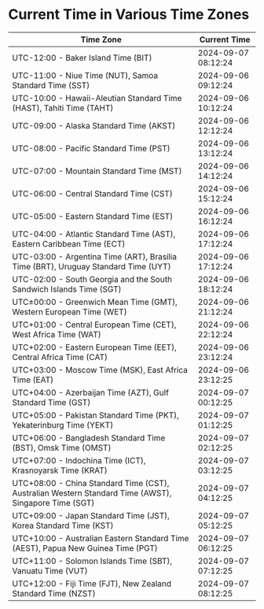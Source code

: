 # Current Time in Various Time Zones

| Time Zone | Current Time |
|-----------|--------------|
| UTC-12:00 - Baker Island Time (BIT) | 2024-09-07 08:12:24 |
| UTC-11:00 - Niue Time (NUT), Samoa Standard Time (SST) | 2024-09-06 09:12:24 |
| UTC-10:00 - Hawaii-Aleutian Standard Time (HAST), Tahiti Time (TAHT) | 2024-09-06 10:12:24 |
| UTC-09:00 - Alaska Standard Time (AKST) | 2024-09-06 12:12:24 |
| UTC-08:00 - Pacific Standard Time (PST) | 2024-09-06 13:12:24 |
| UTC-07:00 - Mountain Standard Time (MST) | 2024-09-06 14:12:24 |
| UTC-06:00 - Central Standard Time (CST) | 2024-09-06 15:12:24 |
| UTC-05:00 - Eastern Standard Time (EST) | 2024-09-06 16:12:24 |
| UTC-04:00 - Atlantic Standard Time (AST), Eastern Caribbean Time (ECT) | 2024-09-06 17:12:24 |
| UTC-03:00 - Argentina Time (ART), Brasília Time (BRT), Uruguay Standard Time (UYT) | 2024-09-06 17:12:24 |
| UTC-02:00 - South Georgia and the South Sandwich Islands Time (SGT) | 2024-09-06 18:12:24 |
| UTC±00:00 - Greenwich Mean Time (GMT), Western European Time (WET) | 2024-09-06 21:12:24 |
| UTC+01:00 - Central European Time (CET), West Africa Time (WAT) | 2024-09-06 22:12:24 |
| UTC+02:00 - Eastern European Time (EET), Central Africa Time (CAT) | 2024-09-06 23:12:24 |
| UTC+03:00 - Moscow Time (MSK), East Africa Time (EAT) | 2024-09-06 23:12:25 |
| UTC+04:00 - Azerbaijan Time (AZT), Gulf Standard Time (GST) | 2024-09-07 00:12:25 |
| UTC+05:00 - Pakistan Standard Time (PKT), Yekaterinburg Time (YEKT) | 2024-09-07 01:12:25 |
| UTC+06:00 - Bangladesh Standard Time (BST), Omsk Time (OMST) | 2024-09-07 02:12:25 |
| UTC+07:00 - Indochina Time (ICT), Krasnoyarsk Time (KRAT) | 2024-09-07 03:12:25 |
| UTC+08:00 - China Standard Time (CST), Australian Western Standard Time (AWST), Singapore Time (SGT) | 2024-09-07 04:12:25 |
| UTC+09:00 - Japan Standard Time (JST), Korea Standard Time (KST) | 2024-09-07 05:12:25 |
| UTC+10:00 - Australian Eastern Standard Time (AEST), Papua New Guinea Time (PGT) | 2024-09-07 06:12:25 |
| UTC+11:00 - Solomon Islands Time (SBT), Vanuatu Time (VUT) | 2024-09-07 07:12:25 |
| UTC+12:00 - Fiji Time (FJT), New Zealand Standard Time (NZST) | 2024-09-07 08:12:25 |
